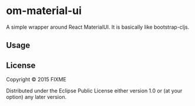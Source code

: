 # om-material-ui

A simple wrapper around React MaterialUI.  It is basically like bootstrap-cljs.

## Usage



## License

Copyright © 2015 FIXME

Distributed under the Eclipse Public License either version 1.0 or (at
your option) any later version.

